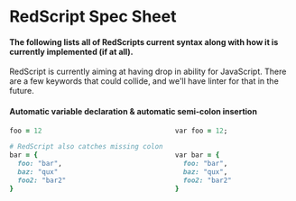 # RedScript Spec Sheet
#### The following lists all of RedScripts current syntax along with how it is currently implemented (if at all).

RedScript is currently aiming at having drop in ability for JavaScript.
There are a few keywords that could collide, and we'll have linter for that
in the future.

#### Automatic variable declaration & automatic semi-colon insertion 

```ruby
foo = 12                                 var foo = 12;

# RedScript also catches missing colon
bar = {                                  var bar = {
  foo: "bar",                              foo: "bar",
  baz: "qux"                               baz: "qux",
  foo2: "bar2"                             foo2: "bar2"
}                                        }
```


